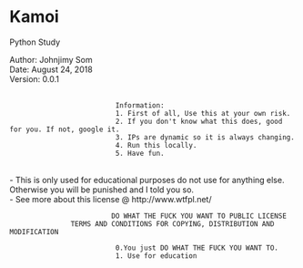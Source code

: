 # Kamoi

Python Study


Author: Johnjimy Som <br/>
Date: August 24, 2018<br/>
Version: 0.0.1 <br/> <br/>

                              
                              Information:
                              1. First of all, Use this at your own risk. 
                              2. If you don't know what this does, good for you. If not, google it. 
                              3. IPs are dynamic so it is always changing.
                              4. Run this locally.
                              5. Have fun.
<br/>                             
- This is only used for educational purposes do not use for anything else. Otherwise you will be punished and I told you so.<br/>
- See more about this license @ http://www.wtfpl.net/
<br/>

                             DO WHAT THE FUCK YOU WANT TO PUBLIC LICENSE
                   TERMS AND CONDITIONS FOR COPYING, DISTRIBUTION AND MODIFICATION 
                              
                              0.You just DO WHAT THE FUCK YOU WANT TO.
                              1. Use for education
